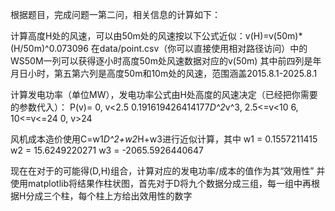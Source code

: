根据题目，完成问题一第二问，相关信息的计算如下：

计算高度H处的风速，可以由50m处的风速按以下公式近似：v(H)=v(50m)*(H/50m)^0.073096
在data/point.csv（你可以直接使用相对路径访问）中的WS50M一列可以获得逐小时高度50m处风速数据对应的v(50m)
其中前四列是年月日小时，第五第六列是高度50m和10m处的风速，范围涵盖2015.8.1-2025.8.1

计算发电功率（单位MW），发电功率公式由H处高度的风速决定（已经把你需要的参数代入）：
P(v)=
0,  v<2.5
0.191619426414177*D^2*v^3,  2.5<=v<10
6,  10<=v<=24
0,  v>24

风机成本造价使用C=w1*D^2+w2*H+w3进行近似计算，其中
w1 = 0.1557211415
w2 = 15.6249220271
w3 = -2065.5926440647

现在在对于的可能得(D,H)组合，计算对应的发电功率/成本的值作为其“效用性”
并使用matplotlib将结果作柱状图，首先对于D将九个数据分成三组，每一组中再根据H分成三个柱，每个柱上方给出效用性的数字